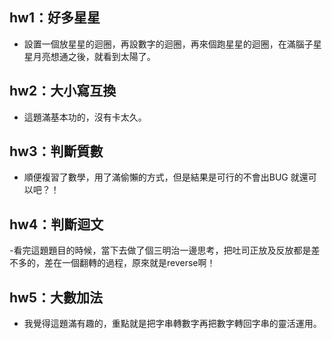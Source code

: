 ## hw1：好多星星
- 設置一個放星星的迴圈，再設數字的迴圈，再來個跑星星的迴圈，在滿腦子星星月亮想通之後，就看到太陽了。

## hw2：大小寫互換
- 這題滿基本功的，沒有卡太久。 
 
## hw3：判斷質數
- 順便複習了數學，用了滿偷懶的方式，但是結果是可行的不會出BUG 就還可以吧？！

## hw4：判斷迴文
-看完這題題目的時候，當下去做了個三明治一邊思考，把吐司正放及反放都是差不多的，差在一個翻轉的過程，原來就是reverse啊！

## hw5：大數加法
- 我覺得這題滿有趣的，重點就是把字串轉數字再把數字轉回字串的靈活運用。
